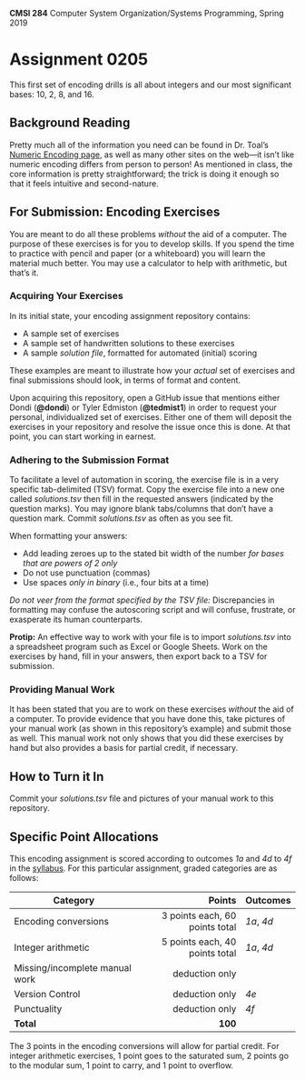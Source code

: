 **CMSI 284** Computer System Organization/Systems Programming, Spring 2019

# Assignment 0205
This first set of encoding drills is all about integers and our most significant bases: 10, 2, 8, and 16.

## Background Reading
Pretty much all of the information you need can be found in Dr. Toal’s [Numeric Encoding page](http://cs.lmu.edu/~ray/notes/numenc/), as well as many other sites on the web—it isn’t like numeric encoding differs from person to person! As mentioned in class, the core information is pretty straightforward; the trick is doing it enough so that it feels intuitive and second-nature.

## For Submission: Encoding Exercises
You are meant to do all these problems _without_ the aid of a computer. The purpose of these exercises is for you to develop skills. If you spend the time to practice with pencil and paper (or a whiteboard) you will learn the material much better. You may use a calculator to help with arithmetic, but that’s it.

### Acquiring Your Exercises
In its initial state, your encoding assignment repository contains:
- A sample set of exercises
- A sample set of handwritten solutions to these exercises
- A sample _solution file_, formatted for automated (initial) scoring

These examples are meant to illustrate how your _actual_ set of exercises and final submissions should look, in terms of format and content.

Upon acquiring this repository, open a GitHub issue that mentions either Dondi (**@dondi**) or Tyler Edmiston (**@tedmist1**) in order to request your personal, individualized set of exercises. Either one of them will deposit the exercises in your repository and resolve the issue once this is done. At that point, you can start working in earnest.

### Adhering to the Submission Format
To facilitate a level of automation in scoring, the exercise file is in a very specific tab-delimited (TSV) format. Copy the exercise file into a new one called _solutions.tsv_ then fill in the requested answers (indicated by the question marks). You may ignore blank tabs/columns that don’t have a question mark. Commit _solutions.tsv_ as often as you see fit.

When formatting your answers:
- Add leading zeroes up to the stated bit width of the number _for bases that are powers of 2 only_
- Do not use punctuation (commas)
- Use spaces _only in binary_ (i.e., four bits at a time)

_Do not veer from the format specified by the TSV file:_ Discrepancies in formatting may confuse the autoscoring script and will confuse, frustrate, or exasperate its human counterparts.

**Protip:** An effective way to work with your file is to import _solutions.tsv_ into a spreadsheet program such as Excel or Google Sheets. Work on the exercises by hand, fill in your answers, then export back to a TSV for submission.

### Providing Manual Work
It has been stated that you are to work on these exercises _without_ the aid of a computer. To provide evidence that you have done this, take pictures of your manual work (as shown in this repository’s example) and submit those as well. This manual work not only shows that you did these exercises by hand but also provides a basis for partial credit, if necessary.

## How to Turn it In
Commit your _solutions.tsv_ file and pictures of your manual work to this repository.

## Specific Point Allocations
This encoding assignment is scored according to outcomes _1a_ and _4d_ to _4f_ in the [syllabus](https://dondi.lmu.build/spring2019/cmsi284/cmsi284-spring2019-syllabus.pdf). For this particular assignment, graded categories are as follows:

| Category | Points | Outcomes |
| -------- | -----: | -------- |
| Encoding conversions | 3 points each, 60 points total | _1a_, _4d_ |
| Integer arithmetic | 5 points each, 40 points total | _1a_, _4d_ |
| Missing/incomplete manual work | deduction only | |
| Version Control | deduction only | _4e_ |
| Punctuality | deduction only | _4f_ |
| **Total** | **100** |

The 3 points in the encoding conversions will allow for partial credit. For integer arithmetic exercises, 1 point goes to the saturated sum, 2 points go to the modular sum, 1 point to carry, and 1 point to overflow.
